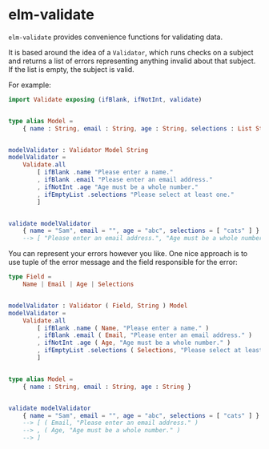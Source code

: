 # elm-validate

`elm-validate` provides convenience functions for validating data.

It is based around the idea of a `Validator`, which runs checks on a
subject and returns a list of errors representing anything invalid about
that subject. If the list is empty, the subject is valid.

For example:

```elm
import Validate exposing (ifBlank, ifNotInt, validate)


type alias Model =
    { name : String, email : String, age : String, selections : List String }


modelValidator : Validator Model String
modelValidator =
    Validate.all
        [ ifBlank .name "Please enter a name."
        , ifBlank .email "Please enter an email address."
        , ifNotInt .age "Age must be a whole number."
        , ifEmptyList .selections "Please select at least one."
        ]


validate modelValidator
    { name = "Sam", email = "", age = "abc", selections = [ "cats" ] }
    --> [ "Please enter an email address.", "Age must be a whole number." ]
```

You can represent your errors however you like. One nice approach is to use
tuple of the error message and the field responsible for the error:

```elm
type Field =
    Name | Email | Age | Selections


modelValidator : Validator ( Field, String ) Model
modelValidator =
    Validate.all
        [ ifBlank .name ( Name, "Please enter a name." )
        , ifBlank .email ( Email, "Please enter an email address." )
        , ifNotInt .age ( Age, "Age must be a whole number." )
        , ifEmptyList .selections ( Selections, "Please select at least one." )
        ]


type alias Model =
    { name : String, email : String, age : String }


validate modelValidator
    { name = "Sam", email = "", age = "abc", selections = [ "cats" ] }
    --> [ ( Email, "Please enter an email address." )
    --> , ( Age, "Age must be a whole number." )
    --> ]
```
